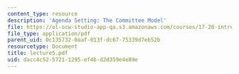 ```yaml
---
content_type: resource
description: 'Agenda Setting: The Committee Model'
file: https://ol-ocw-studio-app-qa.s3.amazonaws.com/courses/17-20-introduction-to-the-american-political-process-spring-2004/dacc4c5257211295ef4bd2d359e4e89e_lecture5.pdf
file_type: application/pdf
parent_uid: 0c135732-0aaf-013f-dc67-75339d7eb52b
resourcetype: Document
title: lecture5.pdf
uid: dacc4c52-5721-1295-ef4b-d2d359e4e89e
---
```

